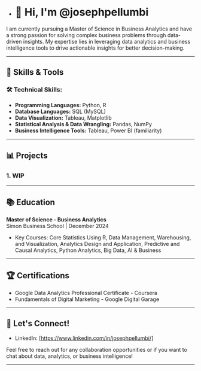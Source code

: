 - # 👋 Hi, I'm @josephpellumbi

I am currently pursuing a Master of Science in Business Analytics and have a strong passion for solving complex business problems through data-driven insights. My expertise lies in leveraging data analytics and business intelligence tools to drive actionable insights for better decision-making.

---

## 🚀 Skills & Tools

### 🛠 Technical Skills:
- **Programming Languages:** Python, R
- **Database Languages:** SQL (MySQL)
- **Data Visualization:** Tableau, Matplotlib
- **Statistical Analysis & Data Wrangling:** Pandas, NumPy
- **Business Intelligence Tools:** Tableau, Power BI (familiarity)

---

## 📊 Projects

### 1. WIP

---

## 📚 Education

**Master of Science - Business Analytics**  
Simon Business School | December 2024

- Key Courses: Core Statistics Using R, Data Management, Warehousing, and Visualization, Analytics Design and Application, Predictive and Causal Analytics, Python Analytics, Big Data, AI & Business

---

## 🏆 Certifications

- Google Data Analytics Professional Certificate - Coursera
- Fundamentals of Digital Marketing - Google Digital Garage

---

## 🤝 Let's Connect!

- LinkedIn: [https://www.linkedin.com/in/josephpellumbi/]

Feel free to reach out for any collaboration opportunities or if you want to chat about data, analytics, or business intelligence!

---

<!---
josephpellumbi/josephpellumbi is a ✨ special ✨ repository because its `README.md` (this file) appears on your GitHub profile.
You can click the Preview link to take a look at your changes.
--->
